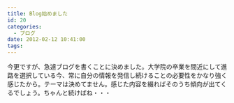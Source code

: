 ```yaml
---
title: Blog始めました
id: 20
categories:
  - ブログ
date: 2012-02-12 10:41:00
tags:
---
```


今更ですが、急遽ブログを書くことに決めました。大学院の卒業を間近にして進路を選択している今、常に自分の情報を発信し続けることの必要性をかなり強く感じたから。テーマは決めてません。感じた内容を綴ればそのうち傾向が出てくるでしょう。ちゃんと続けばね・・・